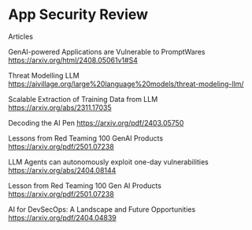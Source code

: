 # App Security Review

Articles

GenAI-powered Applications are Vulnerable to PromptWares\
https://arxiv.org/html/2408.05061v1#S4

Threat Modelling LLM 
https://aivillage.org/large%20language%20models/threat-modeling-llm/

Scalable Extraction of Training Data from LLM
https://arxiv.org/abs/2311.17035

Decoding the AI Pen
https://arxiv.org/pdf/2403.05750

Lessons from Red Teaming 100 GenAI Products
https://arxiv.org/pdf/2501.07238

LLM Agents can autonomously exploit one-day vulnerabilities
https://arxiv.org/abs/2404.08144

Lesson from Red Teaming 100 Gen AI Products
https://arxiv.org/pdf/2501.07238

AI for DevSecOps: A Landscape and Future Opportunities
https://arxiv.org/pdf/2404.04839